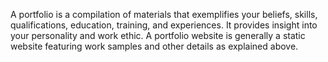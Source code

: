 A portfolio is a compilation of materials that exemplifies your beliefs, skills, qualifications, education, training, and experiences. It provides insight into your personality and work ethic. A portfolio website is generally a static website featuring work samples and other details as explained above.
